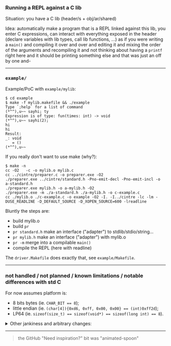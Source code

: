 ### Running a REPL against a C lib

Situation: you have a C lib (header/s + obj/ar/shared)

Idea: automatically make a program that is a REPL linked against this lib, you
enter C expressions, can interact with everything exposed in the header
(declare variables with lib types, call lib functions, ...) as if you were
writing a `main()` and compiling it over and over and editing it and mixing the order of the arguments and recompiling it and not thinking about having a `printf` right here and it should be printing something else and that was just an off by one and-

---

### `example/`

Example/PoC with `example/mylib`:
```console
$ cd example
$ make -f mylib.makefile && ./example
Type `;help` for a list of command
(*^^),u~~ sayhi; ty
Expression is of type: fun(times: int) -> void
(*^^),u~~ sayhi(2);
hi
hi
Result:
_: void
   = ()
(*^^),u~~
```

If you really don't want to use make (why?):
```console
$ make -n
cc -O2   -c -o mylib.o mylib.c
cc ../cintre/preparer.c -o preparer.exe -O2
./preparer.exe ../cintre/standard.h -Pno-emit-decl -Pno-emit-incl -o a-standard.h
./preparer.exe mylib.h -o a-mylib.h -O2
./preparer.exe -m ./a-standard.h ./a-mylib.h -o c-example.c
cc ./mylib.o ./c-example.c -o example -O2 -I. -I../cintre -lc -lm -DUSE_READLINE -D_DEFAULT_SOURCE -D_XOPEN_SOURCE=600 -lreadline
```

Bluntly the steps are:
- build mylib.o
- build `pr`
- `pr standard.h` make an interface ("adapter") to stdlib/stdio/string...
- `pr mylib.h` make an interface ("adapter") with mylib.o
- `pr -m` merge into a compilable `main()`
- compile the REPL (here with readline)

The `driver.Makefile` does exactly that, see `example/Makefile`.

---

### not handled / not planned / known limitations / notable differences with std C

For now assumes platform is:
- 8 bits bytes (ie. `CHAR_BIT == 8`);
- little endian (ie. `(char[4]){0xd6, 0xff, 0x00, 0x00} == (int)0xff2d`);
- LP64 (ie. `sizeof(size_t) == sizeof(void*) == sizeof(long int) == 8`).

<details>
  <summary>Other jankiness and arbitrary changes:</summary>
  <ul>
    <li>current lexer doesn't handle insanely placed line continuation (eg. <code>#def\&lt;nl&gt;ine some</code> where <code>&lt;nl&gt;</code> is a literal new line)</li>
    <li>some exoteric declarations like <code>const a = 1</code> (C would assume it to be <code>int</code>)</li>
    <li>[forward] declaration of a function with <code>ret name()</code> (ie. "any params" syntax) or will be interpreted as <code>(void)</code></li>
    <li>va-args function</li>
    <li>base of a subscript expression must be the pointer, and the offset must be integral (ie. no <code>2["abc"]</code>)</li>
    <li>function call has at most 15 arguments</li>
    <li>octal constants are written with the <code>0o</code> prefix, and so <code>042 == 42 == '&ast;'</code></li>
    <li>character literals are of type <code>char</code> (instead of <code>int</code>)</li>
  </ul>
</details>

---

> the GitHub "Need inspiration?" bit was "animated-spoon"
